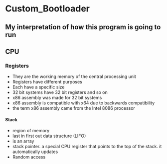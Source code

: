 # Custom_Bootloader
## My interpretation of how this program is going to run
## CPU
### Registers
* They are the working memory of the central processing unit
* Registers have different purposes
* Each have a specific size
* 32 bit systems have 32 bit registers and so on
* x86 assembly was made for 32 bit systems
* x86 assembly is compatible with x64 due to backwards compatibility
* the term x86 assembly came from the Intel 8086 processor
#### Stack
* region of memory
* last in first out data structure (LIFO)
* is an array
* stack pointer. a special CPU register that points to the top of the stack. it automatically updates
* Random access